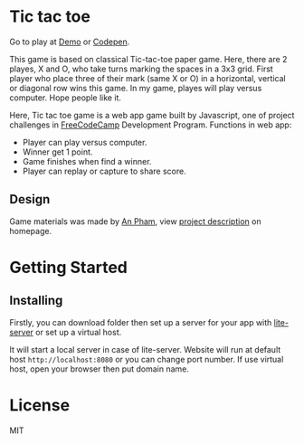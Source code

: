 # Tic tac toe

Go to play at [Demo](http://tictactoe.hoakusa.com) or [Codepen](https://codepen.io/hoakusa/full/KqKRzg/).

This game is based on classical Tic-tac-toe paper game. Here, there are 2 playes, X and O, who take turns marking the spaces in a 3x3 grid. First player who place three of their mark (same X or O) in a horizontal, vertical or diagonal row wins this game. In my game, playes will play versus computer. Hope people like it.

Here, Tic tac toe game is a web app game built by Javascript, one of project challenges in [FreeCodeCamp](https://www.freecodecamp.com) Development Program. Functions in web app:
* Player can play versus computer.
* Winner get 1 point.
* Game finishes when find a winner.
* Player can replay or capture to share score.

## Design

Game materials was made by [An Pham](http://hoakusa.com), view [project description](http://hoakusa.com/works/tic-tac-toe) on homepage.

# Getting Started

## Installing

Firstly, you can download folder then set up a server for your app with [lite-server](https://github.com/johnpapa/lite-server) or set up a virtual host.

It will start a local server in case of lite-server. Website will run at default host `http://localhost:8080` or you can change port number. If use virtual host, open your browser then put domain name.

# License

MIT
